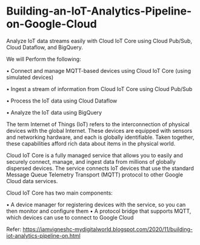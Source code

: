 # Building-an-IoT-Analytics-Pipeline-on-Google-Cloud

Analyze IoT data streams easily with Cloud IoT Core using Cloud Pub/Sub, Cloud Dataflow, and BigQuery.

We will Perform the following:


• Connect and manage MQTT-based devices using Cloud IoT Core (using simulated devices)

• Ingest a stream of information from Cloud IoT Core using Cloud Pub/Sub

• Process the IoT data using Cloud Dataflow

• Analyze the IoT data using BigQuery

The term Internet of Things (IoT) refers to the interconnection of physical devices with the global Internet. These devices are equipped with sensors and networking hardware, and each is globally identifiable. Taken together, these capabilities afford rich data about items in the physical world.

Cloud IoT Core is a fully managed service that allows you to easily and securely connect, manage, and ingest data from millions of globally dispersed devices. The service connects IoT devices that use the standard Message Queue Telemetry Transport (MQTT) protocol to other Google Cloud data services.

Cloud IoT Core has two main components:

• A device manager for registering devices with the service, so you can then monitor and configure them
• A protocol bridge that supports MQTT, which devices can use to connect to Google Cloud

Refer: https://iamvigneshc-mydigitalworld.blogspot.com/2020/11/building-iot-analytics-pipeline-on.html

